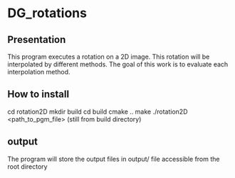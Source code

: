 # DG_rotations

## Presentation
This program executes a rotation on a 2D image.
This rotation will be interpolated by different methods. 
The goal of this work is to evaluate each interpolation method.


## How to install
cd rotation2D
mkdir build
cd build
cmake ..
make
./rotation2D <path_to_pgm_file>     (still from build directory)


## output
The program will store the output files in output/ file accessible from the root directory
